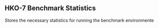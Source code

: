 HKO-7 Benchmark Statistics
---------------------------
Stores the necessary statistics for running the benchmark environmente
